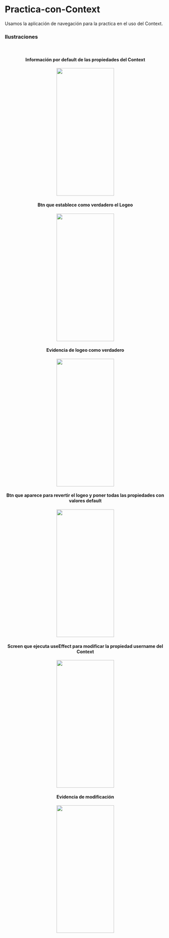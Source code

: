 # Practica-con-Context
Usamos la aplicación de navegación para la practica en el uso del Context. 

<h3>Ilustraciones</h3>
<br />
<h4 align="center"> Información por default de las propiedades del Context </h4>
<p align="center"><img src="https://i.postimg.cc/26rjfSYj/1.jpg" width="180" height="400"></p>
<h4 align="center"> Btn que establece como verdadero el Logeo </h4>
<p align="center"><img src="https://i.postimg.cc/bvXN3RFt/2.jpg" width="180" height="400"></p>
<h4 align="center"> Evidencia de logeo como verdadero </h4>
<p align="center"><img src="https://i.postimg.cc/xC5fjVjv/3.jpg" width="180" height="400"></p>
<h4 align="center"> Btn que aparece para revertir el logeo y poner todas las propiedades con valores default </h4>
<p align="center"><img src="https://i.postimg.cc/Vk0kqh4w/4.jpg" width="180" height="400"></p>
<h4 align="center"> Screen que ejecuta useEffect para modificar la propiedad username del Context </h4>
<p align="center"><img src="https://i.postimg.cc/L5sHnQhr/5.jpg" width="180" height="400"></p>
<h4 align="center"> Evidencia de modificación </h4>
<p align="center"><img src="https://i.postimg.cc/k5xMZtkh/6.jpg" width="180" height="400"></p>